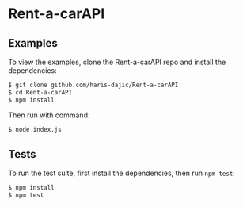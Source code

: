 # Rent-a-carAPI

## Examples

  To view the examples, clone the Rent-a-carAPI repo and install the dependencies:

```bash
$ git clone github.com/haris-dajic/Rent-a-carAPI
$ cd Rent-a-carAPI
$ npm install

```

  Then run with command:

```bash
$ node index.js
```



## Tests

  To run the test suite, first install the dependencies, then run `npm test`:

```bash
$ npm install
$ npm test
```
